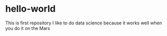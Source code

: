 # hello-world
This is first repository
I like to do data science because it works well when you do it on the Mars
